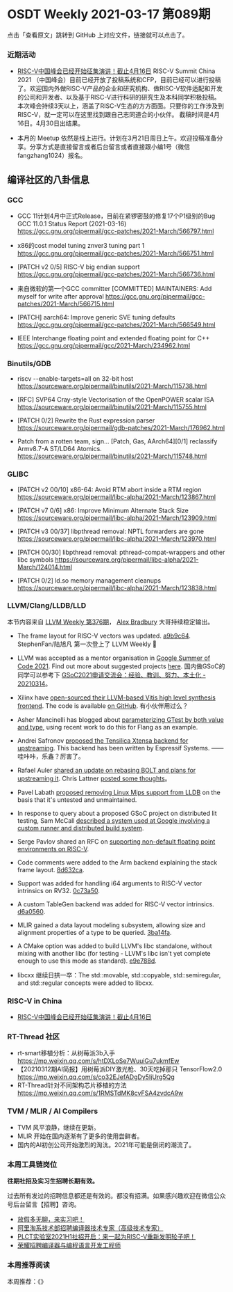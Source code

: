 # OSDT Weekly 2021-03-17 第089期

点击「查看原文」跳转到 GitHub 上对应文件，链接就可以点击了。

### 近期活动

- [RISC-V中国峰会已经开始征集演讲！截止4月16日](https://mp.weixin.qq.com/s/uWEJXEHY3JtmAUo9EZe_0A)
  RISC-V Summit China 2021 （中国峰会）目前已经开放了投稿系统和CFP，目前已经可以进行投稿了。欢迎国内外做RISC-V产品的企业和研究机构、做RISC-V软件适配和开发的公司和开发者、以及基于RISC-V进行科研的研究生及本科同学积极投稿。本次峰会持续3天以上，涵盖了RISC-V生态的方方面面。只要你的工作涉及到RISC-V，就一定可以在这里找到跟自己志同道合的小伙伴。
  截稿时间是4月16日。4月30日出结果。

- 本月的 Meetup 依然是线上进行。计划在3月21日周日上午。欢迎投稿准备分享。分享方式是直接留言或者后台留言或者直接跟小编1号（微信 fangzhang1024）报名。

## 编译社区的八卦信息

### GCC

- GCC 11计划4月中正式Release，目前在紧锣密鼓的修复17个P1级别的Bug
  GCC 11.0.1 Status Report (2021-03-16)
  https://gcc.gnu.org/pipermail/gcc-patches/2021-March/566797.html

- x86的cost model tuning
  znver3 tuning part 1
  https://gcc.gnu.org/pipermail/gcc-patches/2021-March/566751.html

- [PATCH v2 0/5] RISC-V big endian support
  https://gcc.gnu.org/pipermail/gcc-patches/2021-March/566736.html

- 来自微软的第一个GCC committer
  [COMMITTED] MAINTAINERS: Add myself for write after approval
  https://gcc.gnu.org/pipermail/gcc-patches/2021-March/566715.html

- [PATCH] aarch64: Improve generic SVE tuning defaults
  https://gcc.gnu.org/pipermail/gcc-patches/2021-March/566549.html

- IEEE Interchange floating point and extended floating point for C++
  https://gcc.gnu.org/pipermail/gcc/2021-March/234962.html


### Binutils/GDB

- riscv --enable-targets=all on 32-bit host
  https://sourceware.org/pipermail/binutils/2021-March/115738.html

- [RFC] SVP64 Cray-style Vectorisation of the OpenPOWER scalar ISA
  https://sourceware.org/pipermail/binutils/2021-March/115755.html

- [PATCH 0/2] Rewrite the Rust expression parser
  https://sourceware.org/pipermail/gdb-patches/2021-March/176962.html

- Patch from a rotten team, sign...
  [Patch, Gas, AArch64][0/1] reclassify Armv8.7-A ST/LD64 Atomics.
  https://sourceware.org/pipermail/binutils/2021-March/115748.html

### GLIBC

- [PATCH v2 00/10] x86-64: Avoid RTM abort inside a RTM region
  https://sourceware.org/pipermail/libc-alpha/2021-March/123867.html

- [PATCH v7 0/6] x86: Improve Minimum Alternate Stack Size
  https://sourceware.org/pipermail/libc-alpha/2021-March/123909.html

- [PATCH v3 00/37] libpthread removal: NPTL forwarders are gone
  https://sourceware.org/pipermail/libc-alpha/2021-March/123970.html

- [PATCH 00/30] libpthread removal: pthread-compat-wrappers and other libc symbols
  https://sourceware.org/pipermail/libc-alpha/2021-March/124014.html

- [PATCH 0/2] ld.so memory management cleanups
  https://sourceware.org/pipermail/libc-alpha/2021-March/123838.html

### LLVM/Clang/LLDB/LLD

本节内容来自 [LLVM Weekly 第376期](http://llvmweekly.org/issue/376)，
[Alex Bradbury](https://www.linkedin.com/in/alex-bradbury/) 大哥持续稳定输出。

* The frame layout for RISC-V vectors was updated.
  [a9b9c64](https://reviews.llvm.org/rGa9b9c64fd4c8).
  StephenFan/陆旭凡 第一次登上了 LLVM Weekly 🎉

* LLVM was accepted as a mentor organisation in [Google Summer of Code 2021](https://summerofcode.withgoogle.com/). Find out more about suggested projects [here](https://llvm.org/OpenProjects.html#gsoc21).
  国内做GSoC的同学可以参考下 [GSoC2021申请交流会：经验、教训、努力、本土化 - 20210314](https://www.bilibili.com/video/BV13v411a7Km)。

* Xilinx have [open-sourced their LLVM-based Vitis high level synthesis frontend](https://www.eetimes.com/xilinx-opens-up-vitis-hls-tool-for-fpgas/). The code is available [on GitHub](https://github.com/Xilinx/HLS).
  有小伙伴用过么？

* Asher Mancinelli has blogged about [parameterizing GTest by both value and type](https://ashermancinelli.github.io/gtest-type-val-param), using recent work to do this for Flang as an example.

* Andrei Safronov [proposed the Tensilica Xtensa backend for upstreaming](https://lists.llvm.org/pipermail/llvm-dev/2021-March/149090.html). This backend has been written by Espressif Systems. —— 哇咔咔，乐鑫？厉害了。

* Rafael Auler [shared an update on rebasing BOLT and plans for upstreaming it](https://lists.llvm.org/pipermail/llvm-dev/2021-March/149135.html). Chris Lattner [posted some thoughts](https://lists.llvm.org/pipermail/llvm-dev/2021-March/149168.html)。

* Pavel Labath [proposed removing Linux Mips support from LLDB](https://lists.llvm.org/pipermail/lldb-dev/2021-March/016777.html) on the basis that it's untested and unmaintained.

* In response to query about a proposed GSoC project on distributed lit testing, Sam McCall [described a system used at Google involving a custom runner and distributed build system](https://lists.llvm.org/pipermail/llvm-dev/2021-March/149178.html).

* Serge Pavlov shared an RFC on [supporting non-default floating point environments on RISC-V](https://lists.llvm.org/pipermail/llvm-dev/2021-March/149177.html).

* Code comments were added to the Arm backend explaining the stack frame layout. [8d632ca](https://reviews.llvm.org/rG8d632ca43655).

* Support was added for handling i64 arguments to RISC-V vector intrinsics on RV32. [0c73a50](https://reviews.llvm.org/rG0c73a506e809).

* A custom TableGen backend was added for RISC-V vector intrinsics. [d6a0560](https://reviews.llvm.org/rGd6a0560bf258).

* MLIR gained a data layout modeling subsystem, allowing size and alignment properties of a type to be queried.
  [3ba14fa](https://reviews.llvm.org/rG3ba14fa0ce46).

* A CMake option was added to build LLVM's libc standalone, without mixing with another libc (for testing - LLVM's libc isn't yet complete enough to use this mode as standard).
  [e9e788d](https://reviews.llvm.org/rGe9e788d145f5).

* libcxx 继续日拱一卒：The std::movable, std::copyable, std::semiregular, and std::regular concepts were added to libcxx.

### RISC-V in China

- [RISC-V中国峰会已经开始征集演讲！截止4月16日](https://mp.weixin.qq.com/s/uWEJXEHY3JtmAUo9EZe_0A)

### RT-Thread 社区

- rt-smart移植分析：从树莓派3b入手 https://mp.weixin.qq.com/s/htDXLoSe7WuuiGu7ukmfEw
- 【20210312期AI简报】用树莓派DIY激光枪、30天吃掉那只 TensorFlow2.0 https://mp.weixin.qq.com/s/co32EJefADgDy5IjUrg5Qg
- RT-Thread针对不同架构芯片移植的方法 https://mp.weixin.qq.com/s/1RMSTdMK8cvFSA4zvdcA9w

### TVM / MLIR / AI Compilers

- TVM 风平浪静，继续在更新。
- MLIR 开始在国内逐渐有了更多的使用尝鲜者。
- 国内的AI初创公司开始激烈的淘汰。2021年可能是倒闭的潮流了。

### 本周工具链岗位

**往期社招及实习生招聘长期有效。**

过去所有发过的招聘信息都还是有效的。都没有招满。如果感兴趣欢迎在微信公众号后台留言【招聘】咨询。

- [放假多无聊，来实习吧！](https://mp.weixin.qq.com/s/pWjPrHtaWnzWbPfqqcX1cQ)
- [阿里淘系技术部招聘编译器技术专家（高级技术专家）](https://mp.weixin.qq.com/s/Yr_XA_L9fCI8IvhuudwTkQ)
- [PLCT实验室2021H1社招开启：来一起为RISC-V重新发明轮子吧！](https://mp.weixin.qq.com/s/9BUJ1-LbHGm-Lhs_Lavzjw)
- [荣耀招聘编译器与编程语言开发工程师](https://mp.weixin.qq.com/s/XaLAhjLP6fhj3Vl-mUjXng)

### 本周推荐阅读

本周推荐：《》
